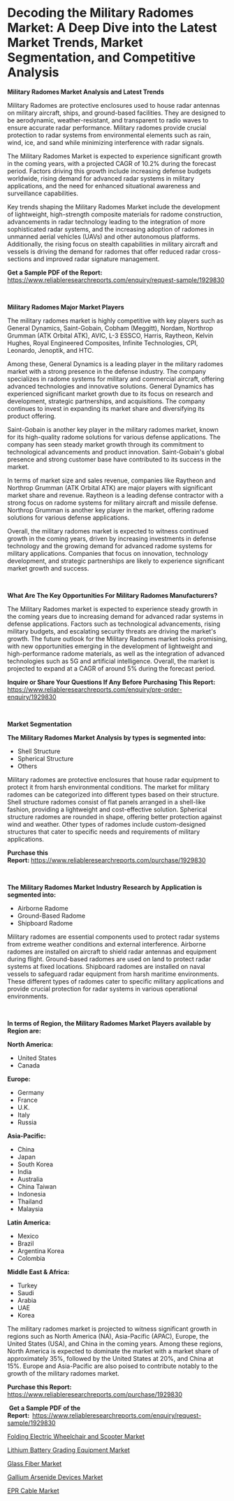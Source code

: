<p><h1>Decoding the Military Radomes Market: A Deep Dive into the Latest Market Trends, Market Segmentation, and Competitive Analysis</h1></p><p><strong>Military Radomes Market Analysis and Latest Trends</strong></p>
<p><p>Military Radomes are protective enclosures used to house radar antennas on military aircraft, ships, and ground-based facilities. They are designed to be aerodynamic, weather-resistant, and transparent to radio waves to ensure accurate radar performance. Military radomes provide crucial protection to radar systems from environmental elements such as rain, wind, ice, and sand while minimizing interference with radar signals.</p><p>The Military Radomes Market is expected to experience significant growth in the coming years, with a projected CAGR of 10.2% during the forecast period. Factors driving this growth include increasing defense budgets worldwide, rising demand for advanced radar systems in military applications, and the need for enhanced situational awareness and surveillance capabilities.</p><p>Key trends shaping the Military Radomes Market include the development of lightweight, high-strength composite materials for radome construction, advancements in radar technology leading to the integration of more sophisticated radar systems, and the increasing adoption of radomes in unmanned aerial vehicles (UAVs) and other autonomous platforms. Additionally, the rising focus on stealth capabilities in military aircraft and vessels is driving the demand for radomes that offer reduced radar cross-sections and improved radar signature management.</p></p>
<p><strong>Get a Sample PDF of the Report:&nbsp;</strong> <a href="https://www.reliableresearchreports.com/enquiry/request-sample/1929830">https://www.reliableresearchreports.com/enquiry/request-sample/1929830</a></p>
<p>&nbsp;</p>
<p><strong>Military Radomes Major Market Players</strong></p>
<p><p>The military radomes market is highly competitive with key players such as General Dynamics, Saint-Gobain, Cobham (Meggitt), Nordam, Northrop Grumman (ATK Orbital ATK), AVIC, L-3 ESSCO, Harris, Raytheon, Kelvin Hughes, Royal Engineered Composites, Infinite Technologies, CPI, Leonardo, Jenoptik, and HTC.</p><p>Among these, General Dynamics is a leading player in the military radomes market with a strong presence in the defense industry. The company specializes in radome systems for military and commercial aircraft, offering advanced technologies and innovative solutions. General Dynamics has experienced significant market growth due to its focus on research and development, strategic partnerships, and acquisitions. The company continues to invest in expanding its market share and diversifying its product offering.</p><p>Saint-Gobain is another key player in the military radomes market, known for its high-quality radome solutions for various defense applications. The company has seen steady market growth through its commitment to technological advancements and product innovation. Saint-Gobain's global presence and strong customer base have contributed to its success in the market.</p><p>In terms of market size and sales revenue, companies like Raytheon and Northrop Grumman (ATK Orbital ATK) are major players with significant market share and revenue. Raytheon is a leading defense contractor with a strong focus on radome systems for military aircraft and missile defense. Northrop Grumman is another key player in the market, offering radome solutions for various defense applications.</p><p>Overall, the military radomes market is expected to witness continued growth in the coming years, driven by increasing investments in defense technology and the growing demand for advanced radome systems for military applications. Companies that focus on innovation, technology development, and strategic partnerships are likely to experience significant market growth and success.</p></p>
<p>&nbsp;</p>
<p><strong>What Are The Key Opportunities For Military Radomes Manufacturers?</strong></p>
<p><p>The Military Radomes market is expected to experience steady growth in the coming years due to increasing demand for advanced radar systems in defense applications. Factors such as technological advancements, rising military budgets, and escalating security threats are driving the market's growth. The future outlook for the Military Radomes market looks promising, with new opportunities emerging in the development of lightweight and high-performance radome materials, as well as the integration of advanced technologies such as 5G and artificial intelligence. Overall, the market is projected to expand at a CAGR of around 5% during the forecast period.</p></p>
<p><strong>Inquire or Share Your Questions If Any Before Purchasing This Report:</strong> <a href="https://www.reliableresearchreports.com/enquiry/pre-order-enquiry/1929830">https://www.reliableresearchreports.com/enquiry/pre-order-enquiry/1929830</a></p>
<p>&nbsp;</p>
<p><strong>Market Segmentation</strong></p>
<p><strong>The Military Radomes Market Analysis by types is segmented into:</strong></p>
<p><ul><li>Shell Structure</li><li>Spherical Structure</li><li>Others</li></ul></p>
<p><p>Military radomes are protective enclosures that house radar equipment to protect it from harsh environmental conditions. The market for military radomes can be categorized into different types based on their structure. Shell structure radomes consist of flat panels arranged in a shell-like fashion, providing a lightweight and cost-effective solution. Spherical structure radomes are rounded in shape, offering better protection against wind and weather. Other types of radomes include custom-designed structures that cater to specific needs and requirements of military applications.</p></p>
<p><strong>Purchase this Report:&nbsp;</strong><a href="https://www.reliableresearchreports.com/purchase/1929830">https://www.reliableresearchreports.com/purchase/1929830</a></p>
<p>&nbsp;</p>
<p><strong>The Military Radomes Market Industry Research by Application is segmented into:</strong></p>
<p><ul><li>Airborne Radome</li><li>Ground-Based Radome</li><li>Shipboard Radome</li></ul></p>
<p><p>Military radomes are essential components used to protect radar systems from extreme weather conditions and external interference. Airborne radomes are installed on aircraft to shield radar antennas and equipment during flight. Ground-based radomes are used on land to protect radar systems at fixed locations. Shipboard radomes are installed on naval vessels to safeguard radar equipment from harsh maritime environments. These different types of radomes cater to specific military applications and provide crucial protection for radar systems in various operational environments.</p></p>
<p>&nbsp;</p>
<p><strong>In terms of Region, the Military Radomes Market Players available by Region are:</strong></p>
<p>
    <p> <strong> North America: </strong>
        <ul>
            <li>United States</li>
            <li>Canada</li>
        </ul>
        </p> 
    <p> <strong> Europe: </strong>
        <ul>
            <li>Germany</li>
            <li>France</li>
            <li>U.K.</li>
            <li>Italy</li>
            <li>Russia</li>
        </ul>
        </p> 
    <p> <strong> Asia-Pacific: </strong>
        <ul>
            <li>China</li>
            <li>Japan</li>
            <li>South Korea</li>
            <li>India</li>
            <li>Australia</li>
            <li>China Taiwan</li>
            <li>Indonesia</li>
            <li>Thailand</li>
            <li>Malaysia</li>
        </ul>
        </p> 
    <p> <strong> Latin America: </strong>
        <ul>
            <li>Mexico</li>
            <li>Brazil</li>
            <li>Argentina Korea</li>
            <li>Colombia</li>
        </ul>
        </p> 
    <p> <strong> Middle East & Africa: </strong>
        <ul>
            <li>Turkey</li>
            <li>Saudi</li>
            <li>Arabia</li>
            <li>UAE</li>
            <li>Korea</li>
        </ul>
    </p>
    </p>
<p><p>The military radomes market is projected to witness significant growth in regions such as North America (NA), Asia-Pacific (APAC), Europe, the United States (USA), and China in the coming years. Among these regions, North America is expected to dominate the market with a market share of approximately 35%, followed by the United States at 20%, and China at 15%. Europe and Asia-Pacific are also poised to contribute notably to the growth of the military radomes market.</p></p>
<p><strong>Purchase this Report: </strong><a href="https://www.reliableresearchreports.com/purchase/1929830">https://www.reliableresearchreports.com/purchase/1929830</a></p>
<p>&nbsp;<strong>Get a Sample PDF of the Report:&nbsp;&nbsp;</strong><a href="https://www.reliableresearchreports.com/enquiry/request-sample/1929830">https://www.reliableresearchreports.com/enquiry/request-sample/1929830</a></p>
<p><strong></strong></p>
<p><p><a href="https://woozy-pyroraptor-a1f.notion.site/Folding-Electric-Wheelchair-and-Scooter-Market-Offer-Valuable-Insights-into-Market-Size-Market-Shar-04fdf2d8f0f74fe8a2d15507f0135c18">Folding Electric Wheelchair and Scooter Market</a></p><p><a href="https://rainy-horn-d69.notion.site/Lithium-Battery-Grading-Equipment-Market-Research-Report-Reveals-The-Latest-Trends-And-Opportunities-a9c7fffc79774c30b7056c75d048bd2c">Lithium Battery Grading Equipment Market</a></p><p><a href="https://view.publitas.com/reportprime-1/glass-fiber-market-challenges-opportunities-and-growth-drivers-and-major-market-players-forecasted-for-period-from-2024-2031/">Glass Fiber Market</a></p><p><a href="https://view.publitas.com/reportprime-1/insights-into-gallium-arsenide-devices-market-size-analysing-market-share-trends-and-growth-from-2024-to-2031/">Gallium Arsenide Devices Market</a></p><p><a href="https://github.com/danielneavesallisons03mba/Market-Research-Report-List-1/blob/main/epr-cable-market.md">EPR Cable Market</a></p></p>